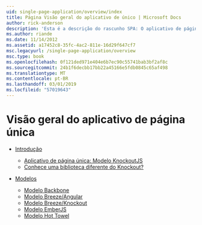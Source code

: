 ```yaml
---
uid: single-page-application/overview/index
title: Página Visão geral do aplicativo de único | Microsoft Docs
author: rick-anderson
description: 'Esta é a descrição do rascunho SPA: O aplicativo de página única ASP.NET (SPA) é um novo recurso em versão prévia do MVC 4 beta. Ele fornece uma melhor ponta a ponta e...'
ms.author: riande
ms.date: 11/14/2012
ms.assetid: a17452c8-35fc-4ac2-811e-16d29f647cf7
msc.legacyurl: /single-page-application/overview
msc.type: book
ms.openlocfilehash: 0f121ded971e404e6b7ec90c55741bab3bf2af8c
ms.sourcegitcommit: 24b1f6decbb17bb22a45166e5fdb0845c65af498
ms.translationtype: MT
ms.contentlocale: pt-BR
ms.lasthandoff: 03/01/2019
ms.locfileid: "57019643"
---
```

<a name="single-page-application-overview"></a>Visão geral do aplicativo de página única
====================
- [Introdução](introduction/index.md)

    - [Aplicativo de página única: Modelo KnockoutJS](introduction/knockoutjs-template.md)
    - [Conhece uma biblioteca diferente do Knockout?](introduction/other-libraries.md)
- [Modelos](templates/index.md)

    - [Modelo Backbone](templates/backbonejs-template.md)
    - [Modelo Breeze/Angular](templates/breezeangular-template.md)
    - [Modelo Breeze/Knockout](templates/breezeknockout-template.md)
    - [Modelo EmberJS](templates/emberjs-template.md)
    - [Modelo Hot Towel](templates/hottowel-template.md)
